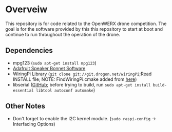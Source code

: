 # Overveiw
This repository is for code related to the OpenWERX drone competition. The goal
is for the software provided by this this repository to start at boot and
continue to run throughout the operation of the drone.


## Dependencies
* mpg123 (`sudo apt-get install mpg123`)
* [Adafruit Speaker Bonnet Software](https://learn.adafruit.com/adafruit-speaker-bonnet-for-raspberry-pi/raspberry-pi-usage)
* WiringPi Library (`git clone git://git.drogon.net/wiringPi`;Read INSTALL file; NOTE: FindWiringPi.cmake added from
[here](https://stackoverflow.com/questions/30424236/add-wiringpi-lib-to-cmake-on-raspberrypi))
* libserial ([GitHub](https://github.com/crayzeewulf/libserial); before trying to build, run `sudo apt-get install build-essential libtool autoconf automake`)

## Other Notes
* Don't forget to enable the I2C kernel module. (`sudo raspi-config` -> Interfacing Options)
